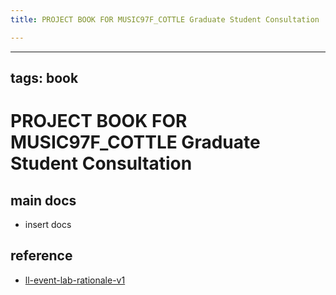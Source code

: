 ```yaml
---
title: PROJECT BOOK FOR MUSIC97F_COTTLE Graduate Student Consultation

---
```



---
tags: book
---

PROJECT BOOK FOR MUSIC97F_COTTLE Graduate Student Consultation
===

main docs
---

- insert docs

reference
---

- [ll-event-lab-rationale-v1](/AunryFEcRm6SG8qAbHAyIw)

